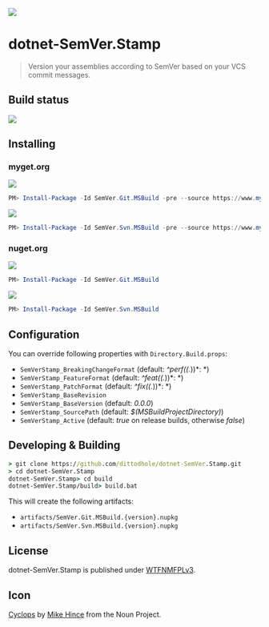 ![](assets/noun_60203_cc.png)

# dotnet-SemVer.Stamp
> Version your assemblies according to SemVer based on your VCS commit messages.

## Build status

[![](https://img.shields.io/appveyor/ci/dittodhole/dotnet-semver-stamp.svg)](https://ci.appveyor.com/project/dittodhole/dotnet-semver-stamp)

## Installing

### myget.org

[![](https://img.shields.io/myget/dittodhole/vpre/SemVer.Git.MSBuild.svg)](https://www.myget.org/feed/dittodhole/package/nuget/SemVer.Git.MSBuild)

```powershell
PM> Install-Package -Id SemVer.Git.MSBuild -pre --source https://www.myget.org/F/dittodhole/api/v2
```

[![](https://img.shields.io/myget/dittodhole/vpre/SemVer.Svn.MSBuild.svg)](https://www.myget.org/feed/dittodhole/package/nuget/SemVer.Svn.MSBuild)

```powershell
PM> Install-Package -Id SemVer.Svn.MSBuild -pre --source https://www.myget.org/F/dittodhole/api/v2
```

### nuget.org

[![](https://img.shields.io/nuget/v/SemVer.Git.MSBuild.svg)](https://www.nuget.org/packages/SemVer.Git.MSBuild)

```powershell
PM> Install-Package -Id SemVer.Git.MSBuild
```

[![](https://img.shields.io/nuget/v/SemVer.Svn.MSBuild.svg)](https://www.nuget.org/packages/SemVer.Svn.MSBuild)

```powershell
PM> Install-Package -Id SemVer.Svn.MSBuild
```

## Configuration

You can override following properties with `Directory.Build.props`:

- `SemVerStamp_BreakingChangeFormat` (default: *^perf(\(.*\))*: *)
- `SemVerStamp_FeatureFormat` (default: *^feat(\(.*\))*: *)
- `SemVerStamp_PatchFormat` (default: *^fix(\(.*\))*: *)
- `SemVerStamp_BaseRevision`
- `SemVerStamp_BaseVersion` (default: *0.0.0*)
- `SemVerStamp_SourcePath` (default: *$(MSBuildProjectDirectory)*)
- `SemVerStamp_Active` (default: *true* on release builds, otherwise *false*)

## Developing & Building

```cmd
> git clone https://github.com/dittodhole/dotnet-SemVer.Stamp.git
> cd dotnet-SemVer.Stamp
dotnet-SemVer.Stamp> cd build
dotnet-SemVer.Stamp/build> build.bat
```

This will create the following artifacts:

- `artifacts/SemVer.Git.MSBuild.{version}.nupkg`
- `artifacts/SemVer.Svn.MSBuild.{version}.nupkg`

## License

dotnet-SemVer.Stamp is published under [WTFNMFPLv3](https://github.com/dittodhole/WTFNMFPLv3).

## Icon

[Cyclops](https://thenounproject.com/term/cyclops/60203/) by [Mike Hince](https://thenounproject.com/zer0mike) from the Noun Project.
